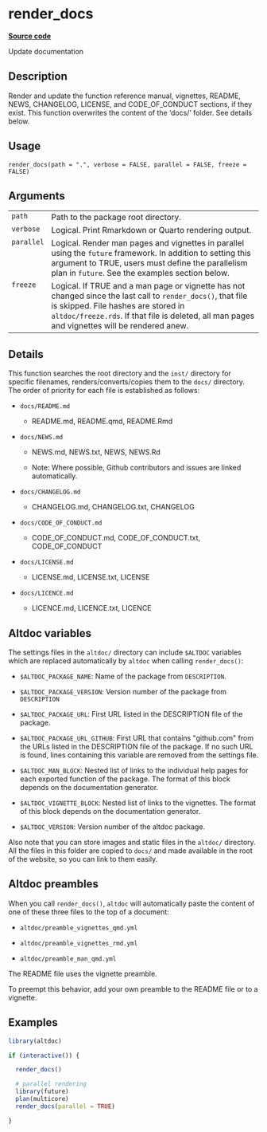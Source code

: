 
# render_docs

[**Source code**](https://github.com/etiennebacher/altdoc/tree/docs2/R/#L)

Update documentation

## Description

Render and update the function reference manual, vignettes, README,
NEWS, CHANGELOG, LICENSE, and CODE_OF_CONDUCT sections, if they exist.
This function overwrites the content of the ‘docs/’ folder. See details
below.

## Usage

<pre><code class='language-R'>render_docs(path = ".", verbose = FALSE, parallel = FALSE, freeze = FALSE)
</code></pre>

## Arguments

<table>
<tr>
<td style="white-space: nowrap; font-family: monospace; vertical-align: top">
<code id="render_docs_:_path">path</code>
</td>
<td>
Path to the package root directory.
</td>
</tr>
<tr>
<td style="white-space: nowrap; font-family: monospace; vertical-align: top">
<code id="render_docs_:_verbose">verbose</code>
</td>
<td>
Logical. Print Rmarkdown or Quarto rendering output.
</td>
</tr>
<tr>
<td style="white-space: nowrap; font-family: monospace; vertical-align: top">
<code id="render_docs_:_parallel">parallel</code>
</td>
<td>
Logical. Render man pages and vignettes in parallel using the
<code>future</code> framework. In addition to setting this argument to
TRUE, users must define the parallelism plan in <code>future</code>. See
the examples section below.
</td>
</tr>
<tr>
<td style="white-space: nowrap; font-family: monospace; vertical-align: top">
<code id="render_docs_:_freeze">freeze</code>
</td>
<td>
Logical. If TRUE and a man page or vignette has not changed since the
last call to <code>render_docs()</code>, that file is skipped. File
hashes are stored in <code>altdoc/freeze.rds</code>. If that file is
deleted, all man pages and vignettes will be rendered anew.
</td>
</tr>
</table>

## Details

This function searches the root directory and the `inst/` directory for
specific filenames, renders/converts/copies them to the `docs/`
directory. The order of priority for each file is established as
follows:

<ul>
<li>

<code>docs/README.md</code>

<ul>
<li>

README.md, README.qmd, README.Rmd

</li>
</ul>
</li>
<li>

<code>docs/NEWS.md</code>

<ul>
<li>

NEWS.md, NEWS.txt, NEWS, NEWS.Rd

</li>
<li>

Note: Where possible, Github contributors and issues are linked
automatically.

</li>
</ul>
</li>
<li>

<code>docs/CHANGELOG.md</code>

<ul>
<li>

CHANGELOG.md, CHANGELOG.txt, CHANGELOG

</li>
</ul>
</li>
<li>

<code>docs/CODE_OF_CONDUCT.md</code>

<ul>
<li>

CODE_OF_CONDUCT.md, CODE_OF_CONDUCT.txt, CODE_OF_CONDUCT

</li>
</ul>
</li>
<li>

<code>docs/LICENSE.md</code>

<ul>
<li>

LICENSE.md, LICENSE.txt, LICENSE

</li>
</ul>
</li>
<li>

<code>docs/LICENCE.md</code>

<ul>
<li>

LICENCE.md, LICENCE.txt, LICENCE

</li>
</ul>
</li>
</ul>

## Altdoc variables

The settings files in the `altdoc/` directory can include `$ALTDOC`
variables which are replaced automatically by <code>altdoc</code> when
calling <code>render_docs()</code>:

<ul>
<li>

`$ALTDOC_PACKAGE_NAME`: Name of the package from
<code>DESCRIPTION</code>.

</li>
<li>

`$ALTDOC_PACKAGE_VERSION`: Version number of the package from
<code>DESCRIPTION</code>

</li>
<li>

`$ALTDOC_PACKAGE_URL`: First URL listed in the DESCRIPTION file of the
package.

</li>
<li>

`$ALTDOC_PACKAGE_URL_GITHUB`: First URL that contains "github.com" from
the URLs listed in the DESCRIPTION file of the package. If no such URL
is found, lines containing this variable are removed from the settings
file.

</li>
<li>

`$ALTDOC_MAN_BLOCK`: Nested list of links to the individual help pages
for each exported function of the package. The format of this block
depends on the documentation generator.

</li>
<li>

`$ALTDOC_VIGNETTE_BLOCK`: Nested list of links to the vignettes. The
format of this block depends on the documentation generator.

</li>
<li>

`$ALTDOC_VERSION`: Version number of the altdoc package.

</li>
</ul>

Also note that you can store images and static files in the `altdoc/`
directory. All the files in this folder are copied to `docs/` and made
available in the root of the website, so you can link to them easily.

## Altdoc preambles

When you call <code>render_docs()</code>, <code>altdoc</code> will
automatically paste the content of one of these three files to the top
of a document:

<ul>
<li>

<code>altdoc/preamble_vignettes_qmd.yml</code>

</li>
<li>

<code>altdoc/preamble_vignettes_rmd.yml</code>

</li>
<li>

<code>altdoc/preamble_man_qmd.yml</code>

</li>
</ul>

The README file uses the vignette preamble.

To preempt this behavior, add your own preamble to the README file or to
a vignette.

## Examples

``` r
library(altdoc)

if (interactive()) {

  render_docs()

  # parallel rendering
  library(future)
  plan(multicore)
  render_docs(parallel = TRUE)

}
```
